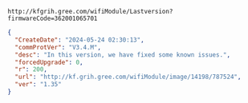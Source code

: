 `http://kfgrih.gree.com/wifiModule/Lastversion?firmwareCode=362001065701`

```json
{
  "CreateDate": "2024-05-24 02:30:13",
  "commProtVer": "V3.4.M",
  "desc": "In this version, we have fixed some known issues.",
  "forcedUpgrade": 0,
  "r": 200,
  "url": "http://kf.grih.gree.com/wifiModule/image/14198/787524",
  "ver": "1.35"
}
```